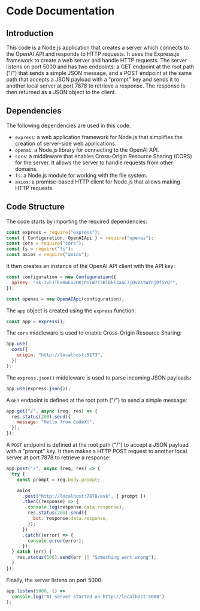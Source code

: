 # Code Documentation

## Introduction

This code is a Node.js application that creates a server which connects to the OpenAI API and responds to HTTP requests. It uses the Express.js framework to create a web server and handle HTTP requests. The server listens on port 5000 and has two endpoints: a GET endpoint at the root path ("/") that sends a simple JSON message, and a POST endpoint at the same path that accepts a JSON payload with a "prompt" key and sends it to another local server at port 7878 to retrieve a response. The response is then returned as a JSON object to the client.

## Dependencies

The following dependencies are used in this code:

- `express`: a web application framework for Node.js that simplifies the creation of server-side web applications.
- `openai`: a Node.js library for connecting to the OpenAI API.
- `cors`: a middleware that enables Cross-Origin Resource Sharing (CORS) for the server. It allows the server to handle requests from other domains.
- `fs`: a Node.js module for working with the file system.
- `axios`: a promise-based HTTP client for Node.js that allows making HTTP requests.

## Code Structure

The code starts by importing the required dependencies:

```javascript
const express = require("express");
const { Configuration, OpenAIApi } = require("openai");
const cors = require("cors");
const fs = require("fs");
const axios = require("axios");
```

It then creates an instance of the OpenAI API client with the API key:

```javascript
const configuration = new Configuration({
  apiKey: "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",
});

const openai = new OpenAIApi(configuration);
```

The `app` object is created using the `express` function:

```javascript
const app = express();
```

The `cors` middleware is used to enable Cross-Origin Resource Sharing:

```javascript
app.use(
  cors({
    origin: "http://localhost:5173",
  })
);
```

The `express.json()` middleware is used to parse incoming JSON payloads:

```javascript
app.use(express.json());
```

A `GET` endpoint is defined at the root path ("/") to send a simple message:

```javascript
app.get("/", async (req, res) => {
  res.status(200).send({
    message: "Hello from CodeX!",
  });
});
```

A `POST` endpoint is defined at the root path ("/") to accept a JSON payload with a "prompt" key. It then makes a HTTP POST request to another local server at port 7878 to retrieve a response:

```javascript
app.post("/", async (req, res) => {
  try {
    const prompt = req.body.prompt;

    axios
      .post("http://localhost:7878/ask", { prompt })
      .then((response) => {
        console.log(response.data.response);
        res.status(200).send({
          bot: response.data.response,
        });
      })
      .catch((error) => {
        console.error(error);
      });
  } catch (err) {
    res.status(500).send(err || "Something went wrong");
  }
});
```

Finally, the server listens on port 5000:

```javascript
app.listen(5000, () =>
  console.log("AI server started on http://localhost:5000")
);
```
